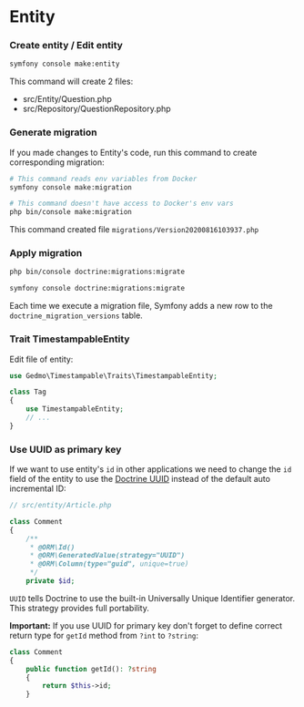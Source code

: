 # Entity

### Create entity / Edit entity

```bash
symfony console make:entity
```

This command will create 2 files:

- src/Entity/Question.php
- src/Repository/QuestionRepository.php

### Generate migration

If you made changes to Entity's code, run this command to create corresponding migration:

```bash
# This command reads env variables from Docker
symfony console make:migration

# This command doesn't have access to Docker's env vars
php bin/console make:migration
```
This command created file `migrations/Version20200816103937.php`

### Apply migration

```bash
php bin/console doctrine:migrations:migrate

symfony console doctrine:migrations:migrate
```

Each time we execute a migration file, Symfony adds a new row to the `doctrine_migration_versions` table.

### Trait TimestampableEntity

Edit file of entity:

```php
use Gedmo\Timestampable\Traits\TimestampableEntity;

class Tag
{
    use TimestampableEntity;
    // ...
}
```

### Use UUID as primary key

If we want to use entity's `id` in other applications we need to change the `id` field of the entity to use the [Doctrine UUID](https://www.doctrine-project.org/projects/doctrine-orm/en/2.6/reference/basic-mapping.html#identifier-generation-strategies) instead of the default auto incremental ID:

```php
// src/entity/Article.php

class Comment
{
    /**
     * @ORM\Id()
     * @ORM\GeneratedValue(strategy="UUID")
     * @ORM\Column(type="guid", unique=true)
     */
    private $id;
```

`UUID` tells Doctrine to use the built-in Universally Unique Identifier generator. This strategy provides full portability.

**Important:** If you use UUID for primary key don't forget to define correct return type for `getId` method from `?int` to `?string`:

```php
class Comment
{
    public function getId(): ?string
    {
        return $this->id;
    }
```
